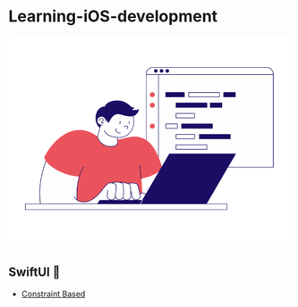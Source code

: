 # Learning-iOS-development

![](images/bendy-man-developer-writing-programming-code.gif)

## SwiftUI 🍄

- [Constraint Based](Animation/Constraint-Based/README.md)
